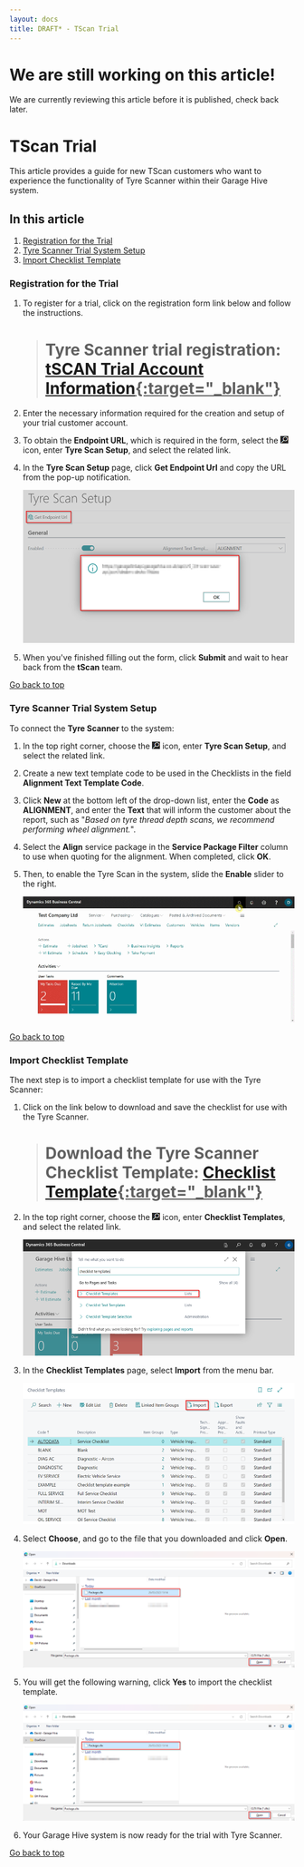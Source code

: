 ```yaml
---
layout: docs
title: DRAFT* - TScan Trial 
---
```


<a name="top"></a>

# We are still working on this article!
We are currently reviewing this article before it is published, check back later.

# TScan Trial
This article provides a guide for new TScan customers who want to experience the functionality of Tyre Scanner within their Garage Hive system.

## In this article
1. [Registration for the Trial](#registration-for-the-trial)
2. [Tyre Scanner Trial System Setup](#parent-page-example)
3. [Import Checklist Template](#import-checklist-template)

### Registration for the Trial
1. To register for a trial, click on the registration form link below and follow the instructions.

   > # Tyre Scanner trial registration: <ins>[tSCAN Trial Account Information](){:target="_blank"}</ins>

2. Enter the necessary information required for the creation and setup of your trial customer account.
3. To obtain the **Endpoint URL**, which is required in the form, select the ![](media/search_icon.png) icon, enter **Tyre Scan Setup**, and select the related link.
4. In the **Tyre Scan Setup** page, click **Get Endpoint Url** and copy the URL from the pop-up notification.

     ![](media/garagehive-tyre-scanner0.png)

5.  When you've finished filling out the form, click **Submit** and wait to hear back from the **tScan** team.

[Go back to top](#top)

### Tyre Scanner Trial System Setup
To connect the **Tyre Scanner** to the system:
1. In the top right corner, choose the ![](media/search_icon.png) icon, enter **Tyre Scan Setup**, and select the related link.
2. Create a new text template code to be used in the Checklists in the field **Alignment Text Template Code**. 
3. Click **New** at the bottom left of the drop-down list, enter the **Code** as **ALIGNMENT**, and enter the **Text** that will inform the customer about the report, such as "*Based on tyre thread depth scans, we recommend performing wheel alignment.*".
4. Select the **Align** service package in the **Service Package Filter** column to use when quoting for the alignment. When completed, click **OK**.
5. Then, to enable the Tyre Scan in the system, slide the **Enable** slider to the right.

   ![](media/garagehive-tyre-scanner1.gif)

[Go back to top](#top)

### Import Checklist Template
The next step is to import a checklist template for use with the Tyre Scanner:
1. Click on the link below to download and save the checklist for use with the Tyre Scanner.

   > # Download the Tyre Scanner Checklist Template: <ins>[Checklist Template](docs/Package.cltx){:target="_blank"}</ins>

2. In the top right corner, choose the ![](media/search_icon.png) icon, enter **Checklist Templates**, and select the related link.

   ![](media/garagehive-tscan-trial1.png)

3. In the **Checklist Templates** page, select **Import** from the menu bar.
   
   ![](media/garagehive-tscan-trial2.png)

4. Select **Choose**, and go to the file that you downloaded and click **Open**.

   ![](media/garagehive-tscan-trial3.png)

5. You will get the following warning, click **Yes** to import the checklist template.

   ![](media/garagehive-tscan-trial3.png)

6. Your Garage Hive system is now ready for the trial with Tyre Scanner.

[Go back to top](#top)